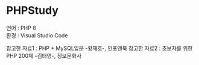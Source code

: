 # PHPStudy

언어 : PHP 8 <br>
환경 : Visual Studio Code <br>

참고한 자료1 : PHP + MySQL입문 -황재호-, 인포앤북
참고한 자료2 : 초보자를 위한 PHP 200제 -김태영-, 정보문화사

